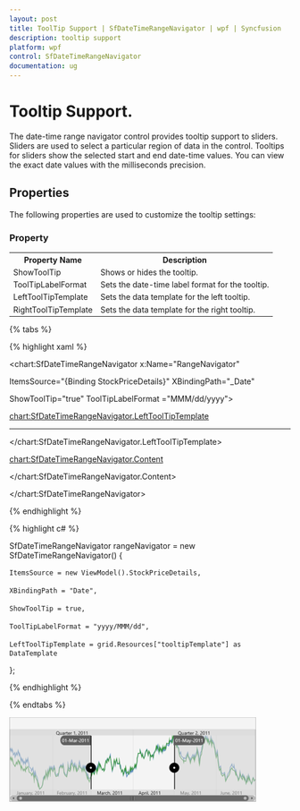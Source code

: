```yaml
---
layout: post
title: ToolTip Support | SfDateTimeRangeNavigator | wpf | Syncfusion
description: tooltip support
platform: wpf
control: SfDateTimeRangeNavigator
documentation: ug
---
```


# Tooltip Support.

The date-time range navigator control provides tooltip support to sliders. Sliders are used to select a particular region of data in the control. Tooltips for sliders show the selected start and end date-time values. You can view the exact date values with the milliseconds precision.

## Properties

The following properties are used to customize the tooltip settings:

### Property

<table>
<tr>
<th>
Property Name</th><th>
Description</th></tr>
<tr>
<td>
ShowToolTip</td><td>
Shows or hides the tooltip.</td></tr>
<tr>
<td>
ToolTipLabelFormat</td><td>
Sets the date-time label format for the tooltip.</td></tr>
<tr>
<td>
LeftToolTipTemplate</td><td>
Sets the data template for the left tooltip.</td></tr>
<tr>
<td>
RightToolTipTemplate</td><td>
Sets the data template for the right tooltip.</td></tr>
</table>

{% tabs %}

{% highlight xaml %}

<chart:SfDateTimeRangeNavigator x:Name="RangeNavigator" 

ItemsSource="{Binding StockPriceDetails}" XBindingPath="_Date" 

ShowToolTip="true" ToolTipLabelFormat ="MMM/dd/yyyy">

<chart:SfDateTimeRangeNavigator.LeftToolTipTemplate>

<DataTemplate>

-----------------------

</DataTemplate>

</chart:SfDateTimeRangeNavigator.LeftToolTipTemplate>

<chart:SfDateTimeRangeNavigator.Content>

</chart:SfDateTimeRangeNavigator.Content>

</chart:SfDateTimeRangeNavigator>

{% endhighlight %}

{% highlight c# %}

SfDateTimeRangeNavigator rangeNavigator = new SfDateTimeRangeNavigator()
{

    ItemsSource = new ViewModel().StockPriceDetails,

    XBindingPath = "Date",

    ShowToolTip = true,

    ToolTipLabelFormat = "yyyy/MMM/dd",

    LeftToolTipTemplate = grid.Resources["tooltipTemplate"] as DataTemplate

};

{% endhighlight %}

{% endtabs %}

![ToolTip support in WPF SfDateTimeRangeNavigator](ToolTip-Support_images/ToolTip-Support_img1.png)
